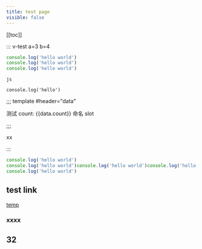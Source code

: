 ```yaml
---
title: test page
visible: false
---
```


[[toc]]

::: v-test a=3 b=4

```js {2}
console.log('hello world')
console.log('hello world')
console.log('hello world')
```

`js`

`console.log('hello')`

;;; template #header="data"

测试 count: {{data.count}} 命名 slot

;;;

xx

:::

```js {2}
console.log('hello world')
console.log('hello world')console.log('hello world')console.log('hello world')console.log('hello world')console.log('hello world')console.log('hello world')
console.log('hello world')
```

## test link

[temp](./temp/index.md)

### xxxx

## 32
